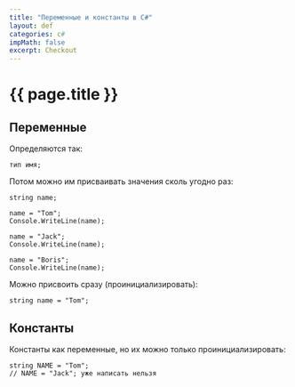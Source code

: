 ```yaml
---
title: "Переменные и константы в C#"
layout: def
categories: c#
impMath: false
excerpt: Checkout
---
```


# {{ page.title }}

## Переменные

Определяются так:

```
тип имя;
```

Потом можно им присваивать значения сколь угодно раз:

```
string name;

name = "Tom";
Console.WriteLine(name);

name = "Jack";
Console.WriteLine(name);

name = "Boris";
Console.WriteLine(name);
```

Можно присвоить сразу (проинициализировать):

```
string name = "Tom";
```

## Константы

Константы как переменные, но их можно только проинициализировать:

```
string NAME = "Tom";
// NAME = "Jack"; уже написать нельзя
```
